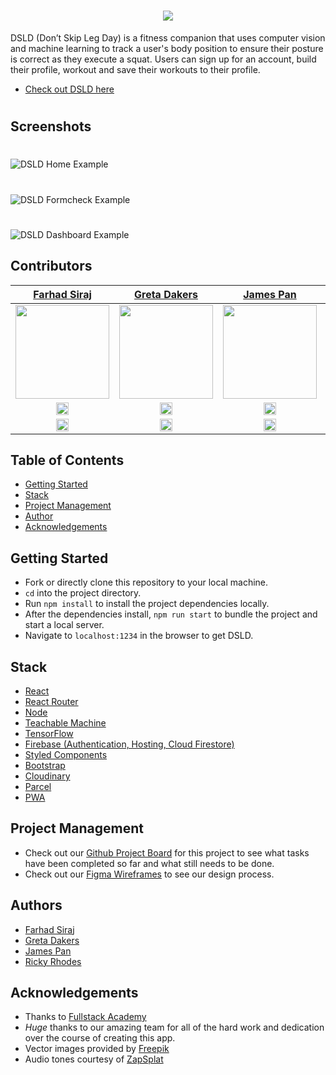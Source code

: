 <h1 align="center"><img src="https://user-images.githubusercontent.com/36062933/108613103-b9039e00-73bc-11eb-8c80-ff6288fa5b25.png" /></h1>

DSLD (Don’t Skip Leg Day) is a fitness companion that uses computer vision and machine learning to track a user's body position to ensure their posture is correct as they execute a squat. Users can sign up for an account, build their profile, workout and save their workouts to their profile.

- [Check out DSLD here](https://dsld-6914b.web.app/)

#

## Screenshots

#

![DSLD Home Example](https://user-images.githubusercontent.com/36062933/108451099-39e35e00-7234-11eb-89dd-26b27b8455b9.png)

#

![DSLD Formcheck Example](https://user-images.githubusercontent.com/36062933/108612898-97a1b280-73ba-11eb-92f3-097bba450a80.gif)

#

![DSLD Dashboard Example](https://user-images.githubusercontent.com/36062933/108451107-3b148b00-7234-11eb-90e6-724167159463.png)

## Contributors

|                                                       [Farhad Siraj](https://www.linkedin.com/in/farhadsiraj/)                                                       |                                                     [Greta Dakers](https://www.linkedin.com/in/greta-dakers/)                                                      |                                                      [James Pan](https://www.linkedin.com/in/james--pan/)                                                       |                                                    [Ricky Rhodes](https://www.linkedin.com/in/rickyrhodes/)                                                     |
| :------------------------------------------------------------------------------------------------------------------------------------------------------------------: | :----------------------------------------------------------------------------------------------------------------------------------------------------------------: | :-------------------------------------------------------------------------------------------------------------------------------------------------------------: | :-------------------------------------------------------------------------------------------------------------------------------------------------------------: |
| [<img src="https://user-images.githubusercontent.com/36062933/108449594-baed2600-7231-11eb-9b72-22aeab32f15d.jpeg" width = "150" />](https://github.com/farhadsiraj) | [<img src="https://user-images.githubusercontent.com/36062933/108449605-be80ad00-7231-11eb-82ed-67d283376dc2.jpeg" width = "150" />](https://github.com/gretad711) | [<img src="https://user-images.githubusercontent.com/36062933/108449610-c17b9d80-7231-11eb-8e30-aa7f9cedbf40.jpeg" width = "150" />](https://github.com/panjms) | [<img src="https://user-images.githubusercontent.com/36062933/108449617-c2acca80-7231-11eb-83bc-f9ddc4114c92.jpeg" width = "150" />](https://github.com/h0plyn) |
|   [<img src="https://user-images.githubusercontent.com/36062933/108450440-38656600-7233-11eb-9ed0-34ecedcae435.png" width="20"> ](https://github.com/farhadsiraj)    |   [<img src="https://user-images.githubusercontent.com/36062933/108450440-38656600-7233-11eb-9ed0-34ecedcae435.png" width="20"> ](https://github.com/gretad711)    |   [<img src="https://user-images.githubusercontent.com/36062933/108450440-38656600-7233-11eb-9ed0-34ecedcae435.png" width="20"> ](https://github.com/panjms)    |   [<img src="https://user-images.githubusercontent.com/36062933/108450440-38656600-7233-11eb-9ed0-34ecedcae435.png" width="20"> ](https://github.com/h0plyn)    |
|                     [ <img src="https://static.licdn.com/sc/h/al2o9zrvru7aqj8e1x2rzsrca" width="20"> ](https://www.linkedin.com/in/farhadsiraj/)                     |                   [ <img src="https://static.licdn.com/sc/h/al2o9zrvru7aqj8e1x2rzsrca" width="20"> ](https://www.linkedin.com/in/greta-dakers/)                    |                   [ <img src="https://static.licdn.com/sc/h/al2o9zrvru7aqj8e1x2rzsrca" width="20"> ](https://www.linkedin.com/in/james--pan/)                   |                  [ <img src="https://static.licdn.com/sc/h/al2o9zrvru7aqj8e1x2rzsrca" width="20"> ](https://www.linkedin.com/in/rickyrhodes/)                   |

## Table of Contents

- [Getting Started](#getting-started)
- [Stack](#stack)
- [Project Management](#project-management)
- [Author](#authors)
- [Acknowledgements](#acknowledgements)

## Getting Started

- Fork or directly clone this repository to your local machine.
- `cd` into the project directory.
- Run `npm install` to install the project dependencies locally.
- After the dependencies install, `npm run start` to bundle the project and start a local server.
- Navigate to `localhost:1234` in the browser to get DSLD.

## Stack

- [React](https://reactjs.org/)
- [React Router](https://reactrouter.com)
- [Node](https://nodejs.org/en/)
- [Teachable Machine](https://teachablemachine.withgoogle.com)
- [TensorFlow](https://www.tensorflow.org)
- [Firebase (Authentication, Hosting, Cloud Firestore)](https://firebase.google.com)
- [Styled Components](https://www.styled-components.com/)
- [Bootstrap](https://react-bootstrap.github.io/)
- [Cloudinary](https://cloudinary.com)
- [Parcel](https://parceljs.org/)
- [PWA](https://developer.mozilla.org/en-US/docs/Web/Progressive_web_apps)

## Project Management

- Check out our [Github Project Board](https://github.com/2011-FSA-CRAB/DSLD/projects/1) for this project to see what tasks have been completed so far and what still needs to be done.
- Check out our [Figma Wireframes](https://www.figma.com/file/MUgPDDKDsAPVfaPq8Lummo/DSLD?node-id=0%3A1) to see our design process.

## Authors

- [Farhad Siraj](https://www.linkedin.com/in/farhadsiraj/)
- [Greta Dakers](https://www.linkedin.com/in/greta-dakers/)
- [James Pan](https://www.linkedin.com/in/james--pan/)
- [Ricky Rhodes](https://www.linkedin.com/in/rickyrhodes/)

## Acknowledgements

- Thanks to [Fullstack Academy](https://www.fullstackacademy.com/)
- _Huge_ thanks to our amazing team for all of the hard work and dedication over the course of creating this app.
- Vector images provided by [Freepik](https://www.freepik.com/)
- Audio tones courtesy of [ZapSplat](https://www.zapsplat.com/)

#
